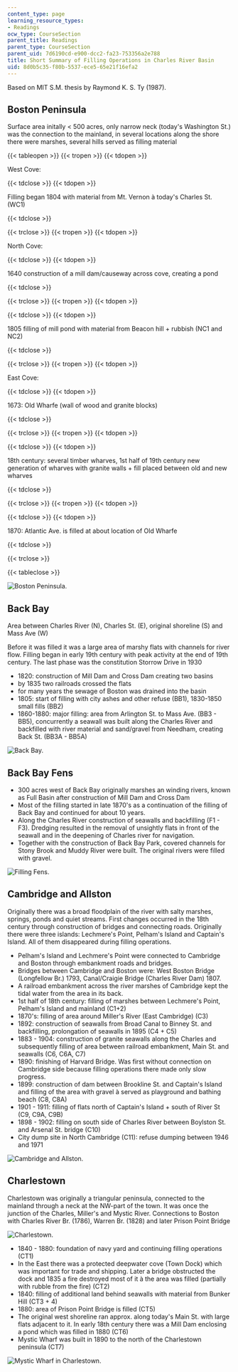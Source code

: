 ```yaml
---
content_type: page
learning_resource_types:
- Readings
ocw_type: CourseSection
parent_title: Readings
parent_type: CourseSection
parent_uid: 7d6190cd-e900-dcc2-fa23-753356a2e788
title: Short Summary of Filling Operations in Charles River Basin
uid: 8d0b5c35-f80b-5537-ece5-65e21f16efa2
---
```


Based on MIT S.M. thesis by Raymond K. S. Ty (1987).

Boston Peninsula
----------------

Surface area initally \< 500 acres, only narrow neck (today's Washington St.) was the connection to the mainland, in several locations along the shore there were marshes, several hills served as filling material

{{< tableopen >}}
{{< tropen >}}
{{< tdopen >}}


West Cove:


{{< tdclose >}}
{{< tdopen >}}


Filling began 1804 with material from Mt. Vernon à today's Charles St. (WC1)


{{< tdclose >}}

{{< trclose >}}
{{< tropen >}}
{{< tdopen >}}


North Cove:


{{< tdclose >}}
{{< tdopen >}}


1640 construction of a mill dam/causeway across cove, creating a pond


{{< tdclose >}}

{{< trclose >}}
{{< tropen >}}
{{< tdopen >}}



{{< tdclose >}}
{{< tdopen >}}


1805 filling of mill pond with material from Beacon hill + rubbish (NC1 and NC2)


{{< tdclose >}}

{{< trclose >}}
{{< tropen >}}
{{< tdopen >}}


East Cove:


{{< tdclose >}}
{{< tdopen >}}


1673: Old Wharfe (wall of wood and granite blocks)


{{< tdclose >}}

{{< trclose >}}
{{< tropen >}}
{{< tdopen >}}



{{< tdclose >}}
{{< tdopen >}}


18th century: several timber wharves, 1st half of 19th century new generation of wharves with granite walls + fill placed between old and new wharves


{{< tdclose >}}

{{< trclose >}}
{{< tropen >}}
{{< tdopen >}}



{{< tdclose >}}
{{< tdopen >}}


1870: Atlantic Ave. is filled at about location of Old Wharfe


{{< tdclose >}}

{{< trclose >}}

{{< tableclose >}}

![Boston Peninsula.](/courses/civil-and-environmental-engineering/1-012-introduction-to-civil-engineering-design-spring-2002/readings/fillingboston.jpg)

Back Bay
--------

Area between Charles River (N), Charles St. (E), original shoreline (S) and Mass Ave (W)

Before it was filled it was a large area of marshy flats with channels for river flow. Filling began in early 19th century with peak activity at the end of 19th century. The last phase was the constitution Storrow Drive in 1930

*   1820: construction of Mill Dam and Cross Dam creating two basins
*   by 1835 two railroads crossed the flats
*   for many years the sewage of Boston was drained into the basin
*   1805: start of filling with city ashes and other refuse (BB1), 1830-1850 small fills (BB2)
*   1860-1880: major filling: area from Arlington St. to Mass Ave. (BB3 - BB5), concurrently a seawall was built along the Charles River and backfilled with river material and sand/gravel from Needham, creating Back St. (BB3A - BB5A)

![Back Bay.](/courses/civil-and-environmental-engineering/1-012-introduction-to-civil-engineering-design-spring-2002/readings/fillingbackbay.jpg)

Back Bay Fens
-------------

*   300 acres west of Back Bay originally marshes an winding rivers, known as Full Basin after construction of Mill Dam and Cross Dam
*   Most of the filling started in late 1870's as a continuation of the filling of Back Bay and continued for about 10 years.
*   Along the Charles River construction of seawalls and backfilling (F1 - F3). Dredging resulted in the removal of unsightly flats in front of the seawall and in the deepening of Charles river for navigation.
*   Together with the construction of Back Bay Park, covered channels for Stony Brook and Muddy River were built. The original rivers were filled with gravel.

![Filling Fens.](/courses/civil-and-environmental-engineering/1-012-introduction-to-civil-engineering-design-spring-2002/readings/fillingfens.jpg)

Cambridge and Allston
---------------------

Originally there was a broad floodplain of the river with salty marshes, springs, ponds and quiet streams. First changes occurred in the 18th century through construction of bridges and connecting roads. Originally there were three islands: Lechmere's Point, Pelham's Island and Captain's Island. All of them disappeared during filling operations.

*   Pelham's Island and Lechmere's Point were connected to Cambridge and Boston through embankment roads and bridges.
*   Bridges between Cambridge and Boston were: West Boston Bridge (Longfellow Br.) 1793, Canal/Craigie Bridge (Charles River Dam) 1807.
*   A railroad embankment across the river marshes of Cambridge kept the tidal water from the area in its back.
*   1st half of 18th century: filling of marshes between Lechmere's Point, Pelham's Island and mainland (C1+2)
*   1870's: filling of area around Miller's River (East Cambridge) (C3)
*   1892: construction of seawalls from Broad Canal to Binney St. and backfilling, prolongation of seawalls in 1895 (C4 + C5)
*   1883 - 1904: construction of granite seawalls along the Charles and subsequently filling of area between railroad embankment, Main St. and seawalls (C6, C6A, C7)
*   1890: finishing of Harvard Bridge. Was first without connection on Cambridge side because filling operations there made only slow progress.
*   1899: construction of dam between Brookline St. and Captain's Island and filling of the area with gravel à served as playground and bathing beach (C8, C8A)
*   1901 - 1911: filling of flats north of Captain's Island + south of River St (C9, C9A, C9B)
*   1898 - 1902: filling on south side of Charles River between Boylston St. and Arsenal St. bridge (C10)
*   City dump site in North Cambridge (C11): refuse dumping between 1946 and 1971

![Cambridge and Allston.](/courses/civil-and-environmental-engineering/1-012-introduction-to-civil-engineering-design-spring-2002/readings/fillingcambridge.jpg)

Charlestown
-----------

Charlestown was originally a triangular peninsula, connected to the mainland through a neck at the NW-part of the town. It was once the junction of the Charles, Miller's and Mystic River. Connections to Boston with Charles River Br. (1786), Warren Br. (1828) and later Prison Point Bridge

![Charlestown.](/courses/civil-and-environmental-engineering/1-012-introduction-to-civil-engineering-design-spring-2002/readings/fillingcharlestown1.jpg)

*   1840 - 1880: foundation of navy yard and continuing filling operations (CT1)
*   In the East there was a protected deepwater cove (Town Dock) which was important for trade and shipping. Later a bridge obstructed the dock and 1835 a fire destroyed most of it à the area was filled (partially with rubble from the fire) (CT2)
*   1840: filling of additional land behind seawalls with material from Bunker Hill (CT3 + 4)
*   1880: area of Prison Point Bridge is filled (CT5)
*   The original west shoreline ran approx. along today's Main St. with large flats adjacent to it. In early 18th century there was a Mill Dam enclosing a pond which was filled in 1880 (CT6)
*   Mystic Wharf was built in 1890 to the north of the Charlestown peninsula (CT7)

![Mystic Wharf in Charlestown.](/courses/civil-and-environmental-engineering/1-012-introduction-to-civil-engineering-design-spring-2002/readings/fillingcharlestown2.jpg)